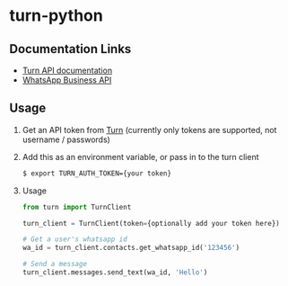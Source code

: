 # turn-python

## Documentation Links
- [Turn API documentation](https://whatsapp.turn.io/docs/index.html)
- [WhatsApp Business API](https://developers.facebook.com/docs/whatsapp)

## Usage

1. Get an API token from [Turn](https://app.turn.io/) (currently only tokens are supported, not username / passwords)

1. Add this as an environment variable, or pass in to the turn client

    ``` bash
    $ export TURN_AUTH_TOKEN={your token}
    ```

1. Usage

    ``` python
    from turn import TurnClient
    
    turn_client = TurnClient(token={optionally add your token here})

    # Get a user's whatsapp id
    wa_id = turn_client.contacts.get_whatsapp_id('123456')

    # Send a message
    turn_client.messages.send_text(wa_id, 'Hello')
    ```
